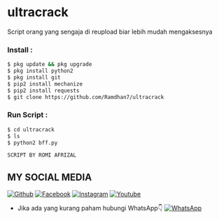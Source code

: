 # ultracrack
Script orang yang sengaja di reupload biar lebih mudah mengaksesnya

### Install :
````bash
$ pkg update && pkg upgrade 
$ pkg install python2 
$ pkg install git 
$ pip2 install mechanize 
$ pip2 install requests 
$ git clone https://github.com/Ramdhan7/ultracrack
````
### Run Script :
````bash
$ cd ultracrack
$ ls
$ python2 bff.py

SCRIPT BY ROMI AFRIZAL

````
## MY SOCIAL MEDIA
[![Github](https://img.shields.io/badge/Github-Ikuti-green?style=for-the-badge&logo=github)](https://github.com/Ramdhan7)
[![Facebook](https://img.shields.io/badge/Facebook-Ikuti-green?style=for-the-badge&logo=facebook)](https://www.facebook.com/Ramdhan.Ramadhian.ID)
[![Instagram](https://img.shields.io/badge/Instagram-Ikuti-green?style=for-the-badge&logo=instagram)](https://Instagram.com/ramdhan._ramadhian._99)
[![Youtube](https://img.shields.io/badge/Youtube-Ikuti-green?style=for-the-badge&logo=youtube)](https://m.youtube.com/channel/UC7kqla4Jh-ujwE6BKaUE_Rw)
* Jika ada yang kurang paham hubungi WhatsApp👇
[![WhatsApp](https://img.shields.io/badge/whatsapp-Hubungi-brightgreen?style=for-the-badge&logo=whatsapp)](https://api.whatsapp.com/send/?phone=%2B6285220455740&text&app_absent=0/send/?chat=%Haloo)


